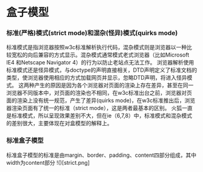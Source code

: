 # 盒子模型

### 标准(严格)模式(strict mode)和混杂(怪异)模式(quirks mode)
标准模式是指浏览器按照w3c标准解析执行代码，混杂模式则是浏览器以一种比较宽松的向后兼容的方式显示。混杂模式通常模式老式浏览器（比如Microsoft IE4 和Netscape Navigator 4）的行为以防止老站点无法工作。 
浏览器解析使用标准模式还是怪异模式，与doctype的声明直接相关，DTD声明定义了标准文档的类型，使浏览器使用相应的方式加载网页并显示，忽略DTD声明，将进入怪异模式。 
这两种产生的原因是因为各个浏览器对页面的渲染上存在差异，甚至在同一浏览器不同版本中，对页面的渲染也不相同，在w3c标准出台之前，浏览器对页面的渲染上没有统一规范，产生了差异(quirks mode)，在w3c标准推出后，浏览器渲染页面有了统一的标准（strict mode），这是两者最基本的区别。 
火狐一直是标准模式，所以呈现效果差别不大，但在ie（6,7,8）中，标准模式和混杂模式的差别很大，主要体现在对盒模型的解释上。 

### 标准盒子模型
标准盒子模型的标准是由margin、border、padding、content四部分组成，其中width为content部分
!()[strict.png]

